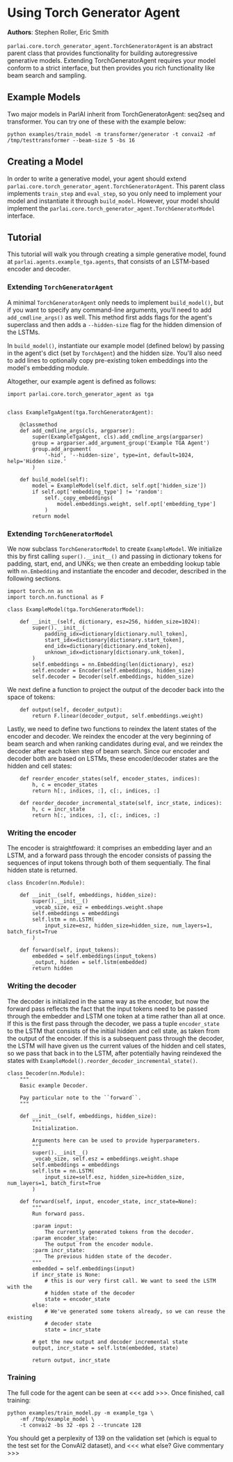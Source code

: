 # Using Torch Generator Agent

**Authors**: Stephen Roller, Eric Smith

`parlai.core.torch_generator_agent.TorchGeneratorAgent` is an abstract parent class that provides functionality for building autoregressive generative models. Extending TorchGeneratorAgent requires your model conform to a strict interface, but then provides you rich functionality like beam search and sampling.


## Example Models

Two major models in ParlAI inherit from TorchGeneratorAgent: seq2seq and transformer. You can try one of these with the example below:

```
python examples/train_model -m transformer/generator -t convai2 -mf /tmp/testtransformer --beam-size 5 -bs 16
```

## Creating a Model

In order to write a generative model, your agent should extend `parlai.core.torch_generator_agent.TorchGeneratorAgent`. This parent class implements `train_step` and `eval_step`, so you only need to implement your model and instantiate it through `build_model`. However, your model should implement the `parlai.core.torch_generator_agent.TorchGeneratorModel` interface.


## Tutorial

This tutorial will walk you through creating a simple generative model, found at `parlai.agents.example_tga.agents`, that consists of an LSTM-based encoder and decoder.

### Extending `TorchGeneratorAgent`

A minimal `TorchGeneratorAgent` only needs to implement `build_model()`, but if you want to specify any command-line arguments, you'll need to add `add_cmdline_args()` as well. This method first adds flags for the agent's superclass and then adds a `--hidden-size` flag for the hidden dimension of the LSTMs.

In `build_model()`, instantiate our example model (defined below) by passing in the agent's dict (set by `TorchAgent`) and the hidden size. You'll also need to add lines to optionally copy pre-existing token embeddings into the model's embedding module.

Altogether, our example agent is defined as follows:

```
import parlai.core.torch_generator_agent as tga


class ExampleTgaAgent(tga.TorchGeneratorAgent):

    @classmethod
    def add_cmdline_args(cls, argparser):
        super(ExampleTgaAgent, cls).add_cmdline_args(argparser)
        group = argparser.add_argument_group('Example TGA Agent')
        group.add_argument(
            '-hid', '--hidden-size', type=int, default=1024, help='Hidden size.'
        )

    def build_model(self):
        model = ExampleModel(self.dict, self.opt['hidden_size'])
        if self.opt['embedding_type'] != 'random':
            self._copy_embeddings(
                model.embeddings.weight, self.opt['embedding_type']
            )
        return model
```

### Extending `TorchGeneratorModel`

We now subclass `TorchGeneratorModel` to create `ExampleModel`. We initialize this by first calling `super().__init__()` and passing in dictionary tokens for padding, start, end, and UNKs; we then create an embedding lookup table with `nn.Embedding` and instantiate the encoder and decoder, described in the following sections.

```
import torch.nn as nn
import torch.nn.functional as F

class ExampleModel(tga.TorchGeneratorModel):

    def __init__(self, dictionary, esz=256, hidden_size=1024):
        super().__init__(
            padding_idx=dictionary[dictionary.null_token],
            start_idx=dictionary[dictionary.start_token],
            end_idx=dictionary[dictionary.end_token],
            unknown_idx=dictionary[dictionary.unk_token],
        )
        self.embeddings = nn.Embedding(len(dictionary), esz)
        self.encoder = Encoder(self.embeddings, hidden_size)
        self.decoder = Decoder(self.embeddings, hidden_size)
```

We next define a function to project the output of the decoder back into the space of tokens:

```
    def output(self, decoder_output):
        return F.linear(decoder_output, self.embeddings.weight)
```

Lastly, we need to define two functions to reindex the latent states of the encoder and decoder. We reindex the encoder at the very beginning of beam search and when ranking candidates during eval, and we reindex the decoder after each token step of beam search. Since our encoder and decoder both are based on LSTMs, these encoder/decoder states are the hidden and cell states:
```
    def reorder_encoder_states(self, encoder_states, indices):
        h, c = encoder_states
        return h[:, indices, :], c[:, indices, :]

    def reorder_decoder_incremental_state(self, incr_state, indices):
        h, c = incr_state
        return h[:, indices, :], c[:, indices, :]
```

### Writing the encoder

The encoder is straightfoward: it comprises an embedding layer and an LSTM, and a forward pass through the encoder consists of passing the sequences of input tokens through both of them sequentially. The final hidden state is returned.

```
class Encoder(nn.Module):

    def __init__(self, embeddings, hidden_size):
        super().__init__()
        _vocab_size, esz = embeddings.weight.shape
        self.embeddings = embeddings
        self.lstm = nn.LSTM(
            input_size=esz, hidden_size=hidden_size, num_layers=1, batch_first=True
        )

    def forward(self, input_tokens):
        embedded = self.embeddings(input_tokens)
        _output, hidden = self.lstm(embedded)
        return hidden
```

### Writing the decoder

The decoder is initialized in the same way as the encoder, but now the forward pass reflects the fact that the input tokens need to be passed through the embedder and LSTM one token at a time rather than all at once. If this is the first pass through the decoder, we pass a tuple `encoder_state` to the LSTM that consists of the initial hidden and cell state, as taken from the output of the encoder. If this is a subsequent pass through the decoder, the LSTM will have given us the current values of the hidden and cell states, so we pass that back in to the LSTM, after potentially having reindexed the states with `ExampleModel().reorder_decoder_incremental_state()`.

```
class Decoder(nn.Module):
    """
    Basic example Decoder.

    Pay particular note to the ``forward``.
    """

    def __init__(self, embeddings, hidden_size):
        """
        Initialization.

        Arguments here can be used to provide hyperparameters.
        """
        super().__init__()
        _vocab_size, self.esz = embeddings.weight.shape
        self.embeddings = embeddings
        self.lstm = nn.LSTM(
            input_size=self.esz, hidden_size=hidden_size, num_layers=1, batch_first=True
        )

    def forward(self, input, encoder_state, incr_state=None):
        """
        Run forward pass.

        :param input:
            The currently generated tokens from the decoder.
        :param encoder_state:
            The output from the encoder module.
        :parm incr_state:
            The previous hidden state of the decoder.
        """
        embedded = self.embeddings(input)
        if incr_state is None:
            # this is our very first call. We want to seed the LSTM with the
            # hidden state of the decoder
            state = encoder_state
        else:
            # We've generated some tokens already, so we can reuse the existing
            # decoder state
            state = incr_state

        # get the new output and decoder incremental state
        output, incr_state = self.lstm(embedded, state)

        return output, incr_state
```


### Training

The full code for the agent can be seen at <<< add >>>. Once finished, call training:

```
python examples/train_model.py -m example_tga \
    -mf /tmp/example_model \
    -t convai2 -bs 32 -eps 2 --truncate 128
```

You should get a perplexity of 139 on the validation set (which is equal to the test set for the ConvAI2 dataset), and <<< what else? Give commentary >>>
